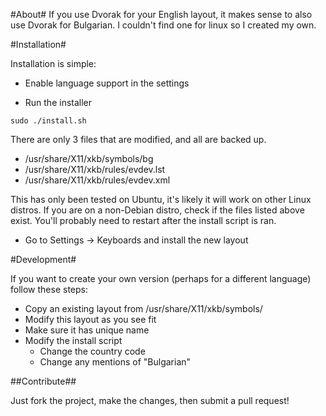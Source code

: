 #About#
If you use Dvorak for your English layout, it makes sense to also
use Dvorak for Bulgarian. I couldn't find one for linux so I created my own.

#Installation#

Installation is simple:

- Enable language support in the settings

- Run the installer

```
sudo ./install.sh
```

There are only 3 files that are modified, and all are backed up.

- /usr/share/X11/xkb/symbols/bg
- /usr/share/X11/xkb/rules/evdev.lst
- /usr/share/X11/xkb/rules/evdev.xml

This has only been tested on Ubuntu, it's likely it will work on other
Linux distros. If you are on a non-Debian distro, check if the files listed above exist.
You'll probably need to restart after the install script is ran.

- Go to Settings -> Keyboards and install the new layout

#Development#

If you want to create your own version (perhaps for a different language)
follow these steps:

- Copy an existing layout from /usr/share/X11/xkb/symbols/<COUNTRY CODE>
- Modify this layout as you see fit
- Make sure it has unique name
- Modify the install script
	- Change the country code
	- Change any mentions of "Bulgarian"

##Contribute##

Just fork the project, make the changes, then submit a pull request!
